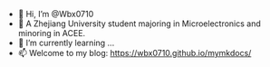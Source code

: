 - 👋 Hi, I’m @Wbx0710
- 👀 A Zhejiang University student majoring in Microelectronics and minoring in ACEE.
- 🌱 I’m currently learning ...
- 📫 Welcome to my blog: https://wbx0710.github.io/mymkdocs/

<!---
Wbx0710/Wbx0710 is a ✨ special ✨ repository because its `README.md` (this file) appears on your GitHub profile.
You can click the Preview link to take a look at your changes.
--->
